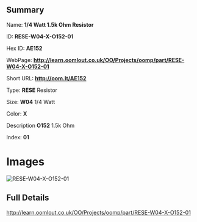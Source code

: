 

## Summary
 
Name: __1/4 Watt 1.5k Ohm Resistor__

ID: __RESE-W04-X-O152-01__

Hex ID: __AE152__

WebPage: __http://learn.oomlout.co.uk/OO/Projects/oomp/part/RESE-W04-X-O152-01__

Short URL: __http://oom.lt/AE152__


Type: __RESE__ Resistor 

Size: __W04__ 1/4 Watt 

Color: __X__  

Description __O152__ 1.5k Ohm 

Index: __01__


 # Images
![RESE-W04-X-O152-01](http://oomlout.com/oomp-gen/parts/RESE-W04-X-O152-01/RESE-W04-X-O152-01_420.jpg)



 ## Full Details

 http://learn.oomlout.co.uk/OO/Projects/oomp/part/RESE-W04-X-O152-01














